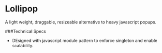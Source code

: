 Lollipop
===========

A light weight, draggable, resizeable alternative to heavy javascript popups.

###Technical Specs
* DEsigned with javascript module pattern to enforce singleton and enable scalability.
